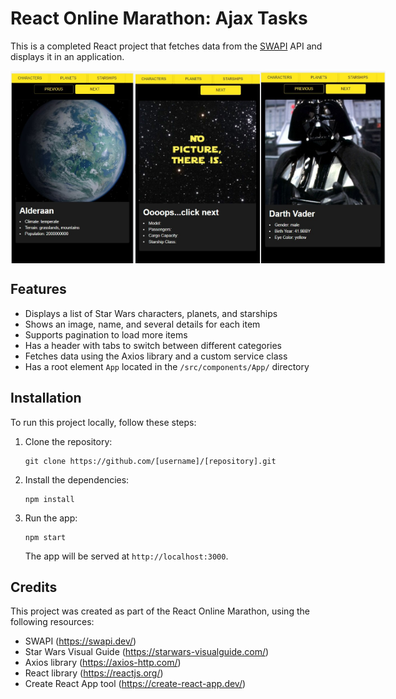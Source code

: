# React Online Marathon: Ajax Tasks

This is a completed React project that fetches data from the [SWAPI](https://swapi.dev/) API and displays it in an application.

<div style="display:flex">
  <img src="/public/api.jpg" alt="Screenshots" width="200" style="flex: 1">
  <img src="/public/api2.jpg" alt="Screenshots" width="200" style="flex: 1">
  <img src="/public/api3.jpg" alt="Screenshots" width="200" style="flex: 1">
</div>


## Features

- Displays a list of Star Wars characters, planets, and starships
- Shows an image, name, and several details for each item
- Supports pagination to load more items
- Has a header with tabs to switch between different categories
- Fetches data using the Axios library and a custom service class
- Has a root element `App` located in the `/src/components/App/` directory

## Installation

To run this project locally, follow these steps:

1. Clone the repository:

   ```
   git clone https://github.com/[username]/[repository].git
   ```

2. Install the dependencies:

   ```
   npm install
   ```

3. Run the app:

   ```
   npm start
   ```

   The app will be served at `http://localhost:3000`.

## Credits

This project was created as part of the React Online Marathon, using the following resources:

- SWAPI (https://swapi.dev/)
- Star Wars Visual Guide (https://starwars-visualguide.com/)
- Axios library (https://axios-http.com/)
- React library (https://reactjs.org/)
- Create React App tool (https://create-react-app.dev/)
